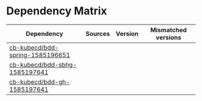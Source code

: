 # Dependency Matrix

Dependency | Sources | Version | Mismatched versions
---------- | ------- | ------- | -------------------
[cb-kubecd/bdd-spring-1585196651](https://github.com/cb-kubecd/bdd-spring-1585196651.git) |  | []() | 
[cb-kubecd/bdd-sbhg-1585197641](https://github.com/cb-kubecd/bdd-sbhg-1585197641.git) |  | []() | 
[cb-kubecd/bdd-gh-1585197641](https://github.com/cb-kubecd/bdd-gh-1585197641.git) |  | []() | 
